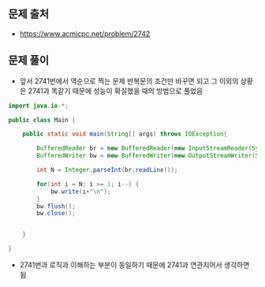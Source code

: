 ## 문제 출처
- https://www.acmicpc.net/problem/2742

## 문제 풀이
- 앞서 2741번에서 역순으로 찍는 문제 반복문의 조건만 바꾸면 되고 그 이외의 상황은 2741과 똑같기 때문에 성능이 확실했을 때의 방법으로 풀었음
```java
import java.io.*;

public class Main {

    public static void main(String[] args) throws IOException{

        BufferedReader br = new BufferedReader(new InputStreamReader(System.in));
        BufferedWriter bw = new BufferedWriter(new OutputStreamWriter(System.out));

        int N = Integer.parseInt(br.readLine());

        for(int i = N; i >= 1; i--) {
            bw.write(i+"\n");
        }
        bw.flush();
        bw.close();


    }

}
```

- 2741번과 로직과 이해하는 부분이 동일하기 때문에 2741과 연관지어서 생각하면 됨